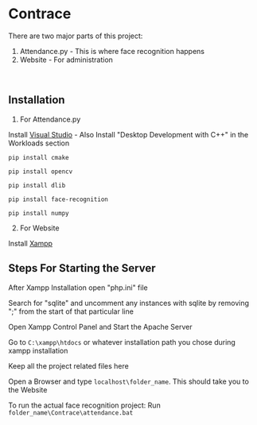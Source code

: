 # Contrace

There are two major parts of this project:
1. Attendance.py - This is where face recognition happens
2. Website - For administration
<br>



## Installation
1. For Attendance.py

Install  [Visual Studio](https://visualstudio.microsoft.com/downloads/) - Also Install "Desktop Development with C++" in the Workloads section

```shell
pip install cmake
```

```shell
pip install opencv
```

```shell
pip install dlib
```

```shell
pip install face-recognition
```

```shell
pip install numpy
```

2. For Website

Install [Xampp](https://www.apachefriends.org/download.html)


## Steps For Starting the Server

After Xampp Installation open "php.ini" file

Search for "sqlite" and uncomment any instances with sqlite by removing ";" from the start of that particular line

Open Xampp Control Panel and Start the Apache Server

Go to `C:\xampp\htdocs` or whatever installation path you chose during xampp installation

Keep all the project related files here

Open a Browser and type `localhost\folder_name`. This should take you to the Website

To run the actual face recognition project: Run `folder_name\Contrace\attendance.bat`
